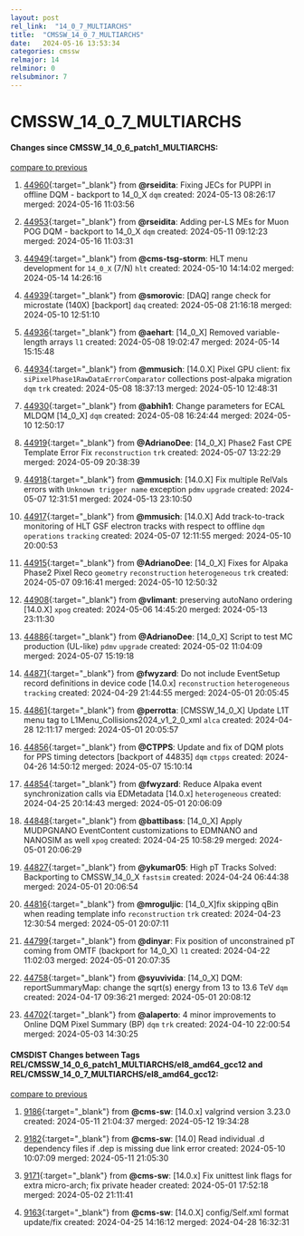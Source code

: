```yaml
---
layout: post
rel_link:  "14_0_7_MULTIARCHS"
title:  "CMSSW_14_0_7_MULTIARCHS"
date:   2024-05-16 13:53:34
categories: cmssw
relmajor: 14
relminor: 0
relsubminor: 7
---
```


# CMSSW_14_0_7_MULTIARCHS
#### Changes since CMSSW_14_0_6_patch1_MULTIARCHS:
[compare to previous](https://github.com/cms-sw/cmssw/compare/CMSSW_14_0_6_patch1_MULTIARCHS...CMSSW_14_0_7_MULTIARCHS)



1. [44960](http://github.com/cms-sw/cmssw/pull/44960){:target="_blank"}  from **@rseidita**: Fixing JECs for PUPPI in offline DQM - backport to 14_0_X `dqm` created: 2024-05-13 08:26:17 merged: 2024-05-16 11:03:56

2. [44953](http://github.com/cms-sw/cmssw/pull/44953){:target="_blank"}  from **@rseidita**: Adding per-LS MEs for Muon POG DQM - backport to 14_0_X `dqm` created: 2024-05-11 09:12:23 merged: 2024-05-16 11:03:31

3. [44949](http://github.com/cms-sw/cmssw/pull/44949){:target="_blank"}  from **@cms-tsg-storm**: HLT menu development for `14_0_X` (7/N) `hlt` created: 2024-05-10 14:14:02 merged: 2024-05-14 14:26:16

4. [44939](http://github.com/cms-sw/cmssw/pull/44939){:target="_blank"}  from **@smorovic**: [DAQ] range check for microstate (140X) [backport] `daq` created: 2024-05-08 21:16:18 merged: 2024-05-10 12:51:10

5. [44936](http://github.com/cms-sw/cmssw/pull/44936){:target="_blank"}  from **@aehart**: [14_0_X] Removed variable-length arrays `l1` created: 2024-05-08 19:02:47 merged: 2024-05-14 15:15:48

6. [44934](http://github.com/cms-sw/cmssw/pull/44934){:target="_blank"}  from **@mmusich**: [14.0.X] Pixel GPU client: fix `siPixelPhase1RawDataErrorComparator` collections post-alpaka migration `dqm` `trk` created: 2024-05-08 18:37:13 merged: 2024-05-10 12:48:31

7. [44930](http://github.com/cms-sw/cmssw/pull/44930){:target="_blank"}  from **@abhih1**: Change parameters for ECAL MLDQM [14_0_X] `dqm` created: 2024-05-08 16:24:44 merged: 2024-05-10 12:50:17

8. [44919](http://github.com/cms-sw/cmssw/pull/44919){:target="_blank"}  from **@AdrianoDee**: [14_0_X] Phase2 Fast CPE Template Error Fix `reconstruction` `trk` created: 2024-05-07 13:22:29 merged: 2024-05-09 20:38:39

9. [44918](http://github.com/cms-sw/cmssw/pull/44918){:target="_blank"}  from **@mmusich**: [14.0.X] Fix multiple RelVals errors with `Unknown trigger name` exception  `pdmv` `upgrade` created: 2024-05-07 12:31:51 merged: 2024-05-13 23:10:50

10. [44917](http://github.com/cms-sw/cmssw/pull/44917){:target="_blank"}  from **@mmusich**: [14.0.X] Add track-to-track monitoring of HLT GSF electron tracks with respect to offline `dqm` `operations` `tracking` created: 2024-05-07 12:11:55 merged: 2024-05-10 20:00:53

11. [44915](http://github.com/cms-sw/cmssw/pull/44915){:target="_blank"}  from **@AdrianoDee**: [14_0_X] Fixes for Alpaka Phase2 Pixel Reco `geometry` `reconstruction` `heterogeneous` `trk` created: 2024-05-07 09:16:41 merged: 2024-05-10 12:50:32

12. [44908](http://github.com/cms-sw/cmssw/pull/44908){:target="_blank"}  from **@vlimant**: preserving autoNano ordering [14.0.X] `xpog` created: 2024-05-06 14:45:20 merged: 2024-05-13 23:11:30

13. [44886](http://github.com/cms-sw/cmssw/pull/44886){:target="_blank"}  from **@AdrianoDee**: [14_0_X] Script to test MC production (UL-like) `pdmv` `upgrade` created: 2024-05-02 11:04:09 merged: 2024-05-07 15:19:18

14. [44871](http://github.com/cms-sw/cmssw/pull/44871){:target="_blank"}  from **@fwyzard**: Do not include EventSetup record definitions in device code [14.0.x] `reconstruction` `heterogeneous` `tracking` created: 2024-04-29 21:44:55 merged: 2024-05-01 20:05:45

15. [44861](http://github.com/cms-sw/cmssw/pull/44861){:target="_blank"}  from **@perrotta**: [CMSSW_14_0_X] Update L1T menu tag to L1Menu_Collisions2024_v1_2_0_xml `alca` created: 2024-04-28 12:11:17 merged: 2024-05-01 20:05:57

16. [44856](http://github.com/cms-sw/cmssw/pull/44856){:target="_blank"}  from **@CTPPS**: Update and fix of DQM plots for PPS timing detectors [backport of 44835] `dqm` `ctpps` created: 2024-04-26 14:50:12 merged: 2024-05-07 15:10:14

17. [44854](http://github.com/cms-sw/cmssw/pull/44854){:target="_blank"}  from **@fwyzard**: Reduce Alpaka event synchronization calls via EDMetadata [14.0.x] `heterogeneous` created: 2024-04-25 20:14:43 merged: 2024-05-01 20:06:09

18. [44848](http://github.com/cms-sw/cmssw/pull/44848){:target="_blank"}  from **@battibass**: [14_0_X] Apply MUDPGNANO EventContent customizations to EDMNANO and NANOSIM as well `xpog` created: 2024-04-25 10:58:29 merged: 2024-05-01 20:06:29

19. [44827](http://github.com/cms-sw/cmssw/pull/44827){:target="_blank"}  from **@ykumar05**: High pT Tracks Solved: Backporting to CMSSW_14_0_X `fastsim` created: 2024-04-24 06:44:38 merged: 2024-05-01 20:06:54

20. [44816](http://github.com/cms-sw/cmssw/pull/44816){:target="_blank"}  from **@mroguljic**: [14_0_X]fix skipping qBin when reading template info `reconstruction` `trk` created: 2024-04-23 12:30:54 merged: 2024-05-01 20:07:11

21. [44799](http://github.com/cms-sw/cmssw/pull/44799){:target="_blank"}  from **@dinyar**: Fix position of unconstrained pT coming from OMTF (backport for 14_0_X) `l1` created: 2024-04-22 11:02:03 merged: 2024-05-01 20:07:35

22. [44758](http://github.com/cms-sw/cmssw/pull/44758){:target="_blank"}  from **@syuvivida**: [14_0_X] DQM: reportSummaryMap: change the sqrt(s) energy from 13 to 13.6 TeV `dqm` created: 2024-04-17 09:36:21 merged: 2024-05-01 20:08:12

23. [44702](http://github.com/cms-sw/cmssw/pull/44702){:target="_blank"}  from **@alaperto**: 4 minor improvements to Online DQM Pixel Summary (BP) `dqm` `trk` created: 2024-04-10 22:00:54 merged: 2024-05-03 14:30:25

#### CMSDIST Changes between Tags REL/CMSSW_14_0_6_patch1_MULTIARCHS/el8_amd64_gcc12 and REL/CMSSW_14_0_7_MULTIARCHS/el8_amd64_gcc12:
[compare to previous](https://github.com/cms-sw/cmsdist/compare/REL/CMSSW_14_0_6_patch1_MULTIARCHS/el8_amd64_gcc12...REL/CMSSW_14_0_7_MULTIARCHS/el8_amd64_gcc12)



1. [9186](http://github.com/cms-sw/cmsdist/pull/9186){:target="_blank"}  from **@cms-sw**: [14.0.x] valgrind version 3.23.0 created: 2024-05-11 21:04:37 merged: 2024-05-12 19:34:28

2. [9182](http://github.com/cms-sw/cmsdist/pull/9182){:target="_blank"}  from **@cms-sw**: [14.0] Read individual .d dependency files if .dep is missing due link error created: 2024-05-10 10:07:09 merged: 2024-05-11 21:05:30

3. [9171](http://github.com/cms-sw/cmsdist/pull/9171){:target="_blank"}  from **@cms-sw**: [14.0.x] Fix unittest link flags for extra micro-arch; fix private header created: 2024-05-01 17:52:18 merged: 2024-05-02 21:11:41

4. [9163](http://github.com/cms-sw/cmsdist/pull/9163){:target="_blank"}  from **@cms-sw**: [14.0.X] config/Self.xml format update/fix created: 2024-04-25 14:16:12 merged: 2024-04-28 16:32:31
